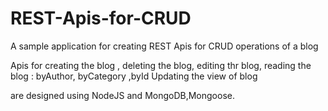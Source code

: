 # REST-Apis-for-CRUD
A sample application for creating REST Apis for CRUD operations of a blog

Apis for 
creating the blog ,
deleting the blog,
editing thr blog,
reading the blog : byAuthor, byCategory ,byId
Updating the view of blog

are designed using NodeJS and MongoDB,Mongoose.
